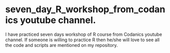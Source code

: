 # seven_day_R_workshop_from_codanics youtube channel.
I have practiced seven days workshop of R course from Codanics youtube channel. If someone is willing to practice R then he/she will love to see all the code and scripts are mentioned on my repository. 
